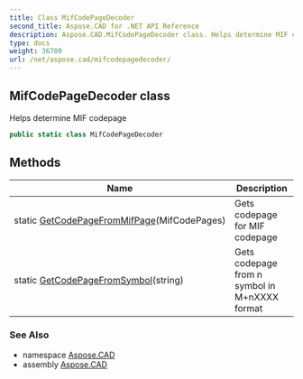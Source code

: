 ```yaml
---
title: Class MifCodePageDecoder
second_title: Aspose.CAD for .NET API Reference
description: Aspose.CAD.MifCodePageDecoder class. Helps determine MIF codepage
type: docs
weight: 36700
url: /net/aspose.cad/mifcodepagedecoder/
---
```

## MifCodePageDecoder class

Helps determine MIF codepage

```csharp
public static class MifCodePageDecoder
```

## Methods

| Name | Description |
| --- | --- |
| static [GetCodePageFromMifPage](../../aspose.cad/mifcodepagedecoder/getcodepagefrommifpage/)(MifCodePages) | Gets codepage for MIF codepage |
| static [GetCodePageFromSymbol](../../aspose.cad/mifcodepagedecoder/getcodepagefromsymbol/)(string) | Gets codepage from n symbol in M+nXXXX format |

### See Also

* namespace [Aspose.CAD](../../aspose.cad/)
* assembly [Aspose.CAD](../../)


